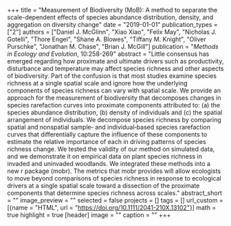 +++
title = "Measurement of Biodiversity (MoB): A method to separate the scale-dependent effects of species abundance distribution, density, and aggregation on diversity change"
date = "2019-01-01"
publication_types = ["2"]
authors = ["Daniel J. McGlinn", "Xiao Xiao", "Felix May", "Nicholas J. Gotelli", "Thore Engel", "Shane A. Blowes", "Tiffany M. Knight", "Oliver Purschke", "Jonathan M. Chase", "Brian J. McGill"]
publication = "_Methods in Ecology and Evolution_, 10:258-269"
abstract = "Little consensus has emerged regarding how proximate and ultimate drivers such as productivity, disturbance and temperature may affect species richness and other aspects of biodiversity. Part of the confusion is that most studies examine species richness at a single spatial scale and ignore how the underlying components of species richness can vary with spatial scale. We provide an approach for the measurement of biodiversity that decomposes changes in species rarefaction curves into proximate components attributed to: (a) the species abundance distribution, (b) density of individuals and (c) the spatial arrangement of individuals. We decompose species richness by comparing spatial and nonspatial sample‐ and individual‐based species rarefaction curves that differentially capture the influence of these components to estimate the relative importance of each in driving patterns of species richness change. We tested the validity of our method on simulated data, and we demonstrate it on empirical data on plant species richness in invaded and uninvaded woodlands. We integrated these methods into a new r package (mobr). The metrics that mobr provides will allow ecologists to move beyond comparisons of species richness in response to ecological drivers at a single spatial scale toward a dissection of the proximate components that determine species richness across scales."
abstract_short = ""
image_preview = ""
selected = false
projects = []
tags = []
url_custom = [{name = "HTML", url = "https://doi.org/10.1111/2041-210X.13102"}]
math = true
highlight = true
[header]
image = ""
caption = ""
+++
